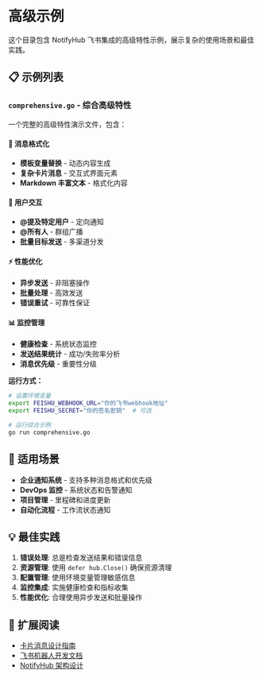 # 高级示例

这个目录包含 NotifyHub 飞书集成的高级特性示例，展示复杂的使用场景和最佳实践。

## 📋 示例列表

### `comprehensive.go` - 综合高级特性
一个完整的高级特性演示文件，包含：

#### 🎨 消息格式化
- **模板变量替换** - 动态内容生成
- **复杂卡片消息** - 交互式界面元素
- **Markdown 丰富文本** - 格式化内容

#### 👥 用户交互
- **@提及特定用户** - 定向通知
- **@所有人** - 群组广播
- **批量目标发送** - 多渠道分发

#### ⚡ 性能优化
- **异步发送** - 非阻塞操作
- **批量处理** - 高效发送
- **错误重试** - 可靠性保证

#### 📊 监控管理
- **健康检查** - 系统状态监控
- **发送结果统计** - 成功/失败率分析
- **消息优先级** - 重要性分级

**运行方式：**
```bash
# 设置环境变量
export FEISHU_WEBHOOK_URL="你的飞书webhook地址"
export FEISHU_SECRET="你的签名密钥"  # 可选

# 运行综合示例
go run comprehensive.go
```

## 🎯 适用场景

- **企业通知系统** - 支持多种消息格式和优先级
- **DevOps 监控** - 系统状态和告警通知
- **项目管理** - 里程碑和进度更新
- **自动化流程** - 工作流状态通知

## 💡 最佳实践

1. **错误处理**: 总是检查发送结果和错误信息
2. **资源管理**: 使用 `defer hub.Close()` 确保资源清理
3. **配置管理**: 使用环境变量管理敏感信息
4. **监控集成**: 实施健康检查和指标收集
5. **性能优化**: 合理使用异步发送和批量操作

## 🔗 扩展阅读

- [卡片消息设计指南](https://open.feishu.cn/document/ukTMukTMukTM/uczM3QjL3MzN04yNzMDN)
- [飞书机器人开发文档](https://open.feishu.cn/document/ukTMukTMukTM/ucTM5YjL3ETO24yNxkjN)
- [NotifyHub 架构设计](../../docs/ARCHITECTURE.md)